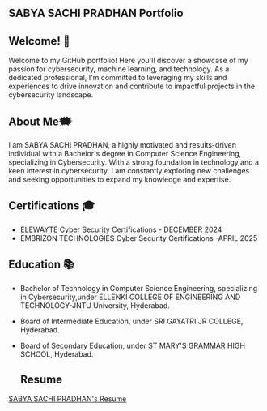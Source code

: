 <h2> SABYA SACHI PRADHAN Portfolio </h2>

## Welcome! 👋

Welcome to my GitHub portfolio! Here you'll discover a showcase of my passion for cybersecurity, machine learning, and technology. As a dedicated professional, I'm committed to leveraging my skills and experiences to drive innovation and contribute to impactful projects in the cybersecurity landscape.

<h2> About Me🗯️ </h2>

I am SABYA SACHI PRADHAN, a highly motivated and results-driven individual with a Bachelor's degree in Computer Science Engineering, specializing in Cybersecurity. With a strong foundation in technology and a keen interest in cybersecurity, I am constantly exploring new challenges and seeking opportunities to expand my knowledge and expertise.

## Certifications 🎓

- ELEWAYTE Cyber Security Certifications - DECEMBER 2024
- EMBRIZON TECHNOLOGIES Cyber Security Certifications -APRIL 2025
  
## Education 📚
- Bachelor of Technology in Computer Science Engineering, specializing in Cybersecurity,under ELLENKI COLLEGE OF ENGINEERING AND TECHNOLOGY-JNTU University, Hyderabad.
- Board of Intermediate Education, under SRI GAYATRI JR COLLEGE, Hyderabad.
- Board of Secondary Education, under ST MARY'S GRAMMAR HIGH SCHOOL, Hyderabad.

  ## Resume
[SABYA SACHI PRADHAN's Resume](...)
